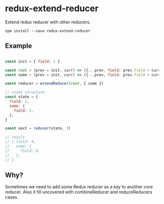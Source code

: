 redux-extend-reducer
===============

Extend redux reducer with other reducers.

```
npm install --save redux-extend-reducer
```

## Example

```js

const init = { field: 1 }

const root = (prev = init, curr) => ({...prev, field: prev.field + curr})
const some = (prev = init, curr) => ({...prev, field: prev.field + curr})

const reducer = extendReducer(root, { some })

// state structure
const state = {
  field: 1,
  some: {
    field: 1,
  },
}

const next = reducer(state, 3)

// result
// { field: 4,
//   some: {
//     field: 4,
//   },
// }
```

## Why?

Sometimes we need to add some Redux reducer as a key to another core reducer. Also it fill uncovered with combineReducer and reduceReducers cases.
